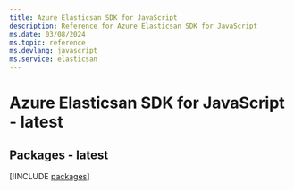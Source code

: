 ```yaml
---
title: Azure Elasticsan SDK for JavaScript
description: Reference for Azure Elasticsan SDK for JavaScript
ms.date: 03/08/2024
ms.topic: reference
ms.devlang: javascript
ms.service: elasticsan
---
```

# Azure Elasticsan SDK for JavaScript - latest
## Packages - latest
[!INCLUDE [packages](elasticsan-index.md)]